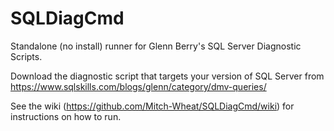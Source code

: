 SQLDiagCmd
==========

Standalone (no install) runner for Glenn Berry's SQL Server Diagnostic Scripts.

Download the diagnostic script that targets your version of SQL Server from 
https://www.sqlskills.com/blogs/glenn/category/dmv-queries/ 

See the wiki (https://github.com/Mitch-Wheat/SQLDiagCmd/wiki) for instructions on how to run.
